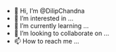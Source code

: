 - 👋 Hi, I’m @DilipChandna
- 👀 I’m interested in ...
- 🌱 I’m currently learning ...
- 💞️ I’m looking to collaborate on ...
- 📫 How to reach me ...

<!---
DilipChandna/DilipChandna is a ✨ special ✨ repository because its `README.md` (this file) appears on your GitHub profile.
You can click the Preview link to take a look at your changes.
--->
